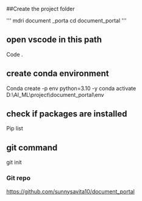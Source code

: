 ##Create the project folder  

'''
mdri document _porta
cd document_portal
'''

## open vscode in this path 
Code . 

## create  conda environment 
Conda create -p env python=3.10 -y 
conda activate D:\AI_ML\project\document_portal\env


## check if packages are installed 
Pip list 

## git command 
git init 

### Git repo 

https://github.com/sunnysavita10/document_portal